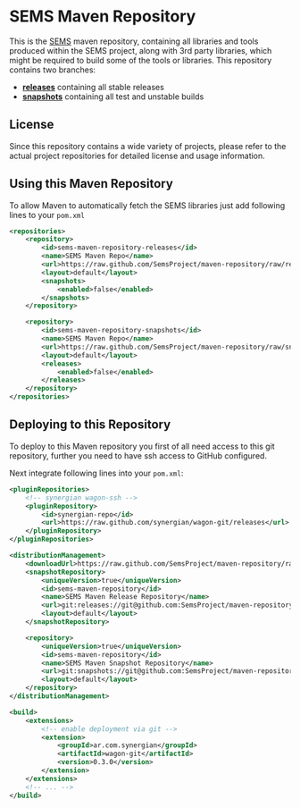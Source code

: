 SEMS Maven Repository
=====================

This is the [SEMS](http://sems.uni-rostock.de) maven repository, containing all libraries and tools produced
within the SEMS project, along with 3rd party libraries, which might be required to build some of the tools or libraries.
This repository contains two branches:

  * **[releases](https://github.com/SemsProject/maven-repository/tree/releases)** containing all stable releases
  * **[snapshots](https://github.com/SemsProject/maven-repository/tree/snapshots)** containing all test and unstable builds

License
-------

Since this repository contains a wide variety of projects, please refer to the actual project repositories for
detailed license and usage information.


Using this Maven Repository
---------------------------

To allow Maven to automatically fetch the SEMS libraries just add following lines to your `pom.xml`

```xml
<repositories>
    <repository>
        <id>sems-maven-repository-releases</id>
        <name>SEMS Maven Repo</name>
        <url>https://raw.github.com/SemsProject/maven-repository/raw/releases</url>
        <layout>default</layout>
        <snapshots>
            <enabled>false</enabled>
        </snapshots>
    </repository>

    <repository>
        <id>sems-maven-repository-snapshots</id>
        <name>SEMS Maven Repo</name>
        <url>https://raw.github.com/SemsProject/maven-repository/raw/snapshots</url>
        <layout>default</layout>
        <releases>
            <enabled>false</enabled>
        </releases>
    </repository>
</repositories>
```


Deploying to this Repository
----------------------------

To deploy to this Maven repository you first of all need access to this git repository,
further you need to have ssh access to GitHub configured.

Next integrate following lines into your `pom.xml`:
```xml
<pluginRepositories>
    <!-- synergian wagon-ssh -->
    <pluginRepository>
        <id>synergian-repo</id>
        <url>https://raw.github.com/synergian/wagon-git/releases</url>
    </pluginRepository>
</pluginRepositories>

<distributionManagement>
    <downloadUrl>https://raw.github.com/SemsProject/maven-repository/raw/</downloadUrl>
    <snapshotRepository>
        <uniqueVersion>true</uniqueVersion>
        <id>sems-maven-repository</id>
        <name>SEMS Maven Release Repository</name>
        <url>git:releases://git@github.com:SemsProject/maven-repository.git</url>
        <layout>default</layout>
    </snapshotRepository>

    <repository>
        <uniqueVersion>true</uniqueVersion>
        <id>sems-maven-repository</id>
        <name>SEMS Maven Snapshot Repository</name>
        <url>git:snapshots://git@github.com:SemsProject/maven-repository.git</url>
        <layout>default</layout>
    </repository>
</distributionManagement>

<build>
    <extensions>
        <!-- enable deployment via git -->
        <extension>
            <groupId>ar.com.synergian</groupId>
            <artifactId>wagon-git</artifactId>
            <version>0.3.0</version>
        </extension>
    </extensions>
    <!-- ... -->
</build>
```
